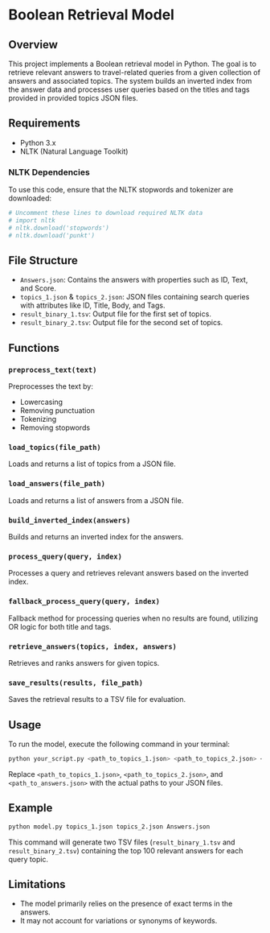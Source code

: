 # Boolean Retrieval Model

## Overview
This project implements a Boolean retrieval model in Python. The goal is to retrieve relevant answers to travel-related queries from a given collection of answers and associated topics. The system builds an inverted index from the answer data and processes user queries based on the titles and tags provided in provided topics JSON files.

## Requirements
- Python 3.x
- NLTK (Natural Language Toolkit)
  
### NLTK Dependencies
To use this code, ensure that the NLTK stopwords and tokenizer are downloaded:
```python
# Uncomment these lines to download required NLTK data
# import nltk
# nltk.download('stopwords')
# nltk.download('punkt')
```

## File Structure
- `Answers.json`: Contains the answers with properties such as ID, Text, and Score.
- `topics_1.json` & `topics_2.json`: JSON files containing search queries with attributes like ID, Title, Body, and Tags.
- `result_binary_1.tsv`: Output file for the first set of topics.
- `result_binary_2.tsv`: Output file for the second set of topics.

## Functions

### `preprocess_text(text)`
Preprocesses the text by:
- Lowercasing
- Removing punctuation
- Tokenizing
- Removing stopwords

### `load_topics(file_path)`
Loads and returns a list of topics from a JSON file.

### `load_answers(file_path)`
Loads and returns a list of answers from a JSON file.

### `build_inverted_index(answers)`
Builds and returns an inverted index for the answers.

### `process_query(query, index)`
Processes a query and retrieves relevant answers based on the inverted index.

### `fallback_process_query(query, index)`
Fallback method for processing queries when no results are found, utilizing OR logic for both title and tags.

### `retrieve_answers(topics, index, answers)`
Retrieves and ranks answers for given topics.

### `save_results(results, file_path)`
Saves the retrieval results to a TSV file for evaluation.

## Usage
To run the model, execute the following command in your terminal:

```bash
python your_script.py <path_to_topics_1.json> <path_to_topics_2.json> <path_to_answers.json>
```

Replace `<path_to_topics_1.json>`, `<path_to_topics_2.json>`, and `<path_to_answers.json>` with the actual paths to your JSON files.

## Example
```bash
python model.py topics_1.json topics_2.json Answers.json
```

This command will generate two TSV files (`result_binary_1.tsv` and `result_binary_2.tsv`) containing the top 100 relevant answers for each query topic.

## Limitations
- The model primarily relies on the presence of exact terms in the answers.
- It may not account for variations or synonyms of keywords.